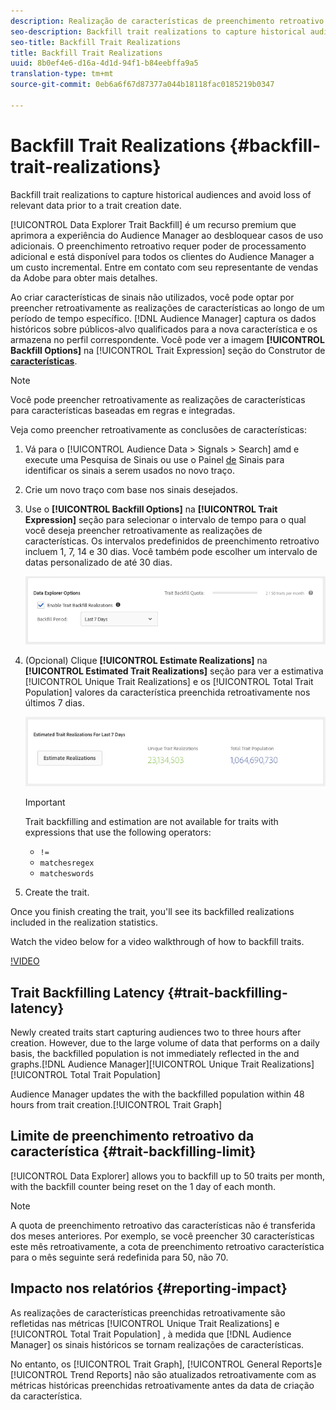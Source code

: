 ```yaml
---
description: Realização de características de preenchimento retroativo para capturar públicos históricos e evitar a perda de dados relevantes antes da data de criação de uma característica.
seo-description: Backfill trait realizations to capture historical audiences and avoid loss of relevant data prior to a trait creation date.
seo-title: Backfill Trait Realizations
title: Backfill Trait Realizations
uuid: 8b0ef4e6-d16a-4d1d-94f1-b84eebffa9a5
translation-type: tm+mt
source-git-commit: 0eb6a6f67d87377a044b18118fac0185219b0347

---
```



# Backfill Trait Realizations {#backfill-trait-realizations}

Backfill trait realizations to capture historical audiences and avoid loss of relevant data prior to a trait creation date.

[!UICONTROL Data Explorer Trait Backfill] é um recurso premium que aprimora a experiência do Audience Manager ao desbloquear casos de uso adicionais. O preenchimento retroativo requer poder de processamento adicional e está disponível para todos os clientes do Audience Manager a um custo incremental. Entre em contato com seu representante de vendas da Adobe para obter mais detalhes.

Ao criar características de sinais não utilizados, você pode optar por preencher retroativamente as realizações de características ao longo de um período de tempo específico. [!DNL Audience Manager] captura os dados históricos sobre públicos-alvo qualificados para a nova característica e os armazena no perfil correspondente. Você pode ver a imagem **[!UICONTROL Backfill Options]** na [!UICONTROL Trait Expression] seção do Construtor de **[características](../../features/traits/about-trait-builder.md)**.

>[!NOTE]
>
>Você pode preencher retroativamente as realizações de características para características baseadas em regras e integradas.

Veja como preencher retroativamente as conclusões de características:

1. Vá para o [!UICONTROL Audience Data > Signals > Search] amd e execute uma Pesquisa de Sinais ou use o Painel [de](../../features/data-explorer/data-explorer-signals-dashboard.md) Sinais para identificar os sinais a serem usados no novo traço.
1. Crie um novo traço com base nos sinais desejados.
1. Use o **[!UICONTROL Backfill Options]** na **[!UICONTROL Trait Expression]** seção para selecionar o intervalo de tempo para o qual você deseja preencher retroativamente as realizações de características. Os intervalos predefinidos de preenchimento retroativo incluem 1, 7, 14 e 30 dias. Você também pode escolher um intervalo de datas personalizado de até 30 dias.

   ![trait-backfill](assets/signals-trait-backfill.png)

1. (Opcional) Clique **[!UICONTROL Estimate Realizations]** na **[!UICONTROL Estimated Trait Realizations]** seção para ver a estimativa [!UICONTROL Unique Trait Realizations] e os [!UICONTROL Total Trait Population] valores da característica preenchida retroativamente nos últimos 7 dias.

   ![estimativas-características](assets/estimate-trait-realizations.png)

   >[!IMPORTANT]
   >
   >Trait backfilling and estimation are not available for traits with expressions that use the following operators:
   >    * `!=`
   >    * `matchesregex`
   >    * `matcheswords`

1. Create the trait.

Once you finish creating the trait, you'll see its backfilled realizations included in the realization statistics.

Watch the video below for a video walkthrough of how to backfill traits.

[!VIDEO](https://video.tv.adobe.com/v/25169/?captions=por_br)

## Trait Backfilling Latency {#trait-backfilling-latency}

Newly created traits start capturing audiences two to three hours after creation. However, due to the large volume of data that  performs on a daily basis, the backfilled population is not immediately reflected in the  and  graphs.[!DNL Audience Manager][!UICONTROL Unique Trait Realizations][!UICONTROL Total Trait Population]

Audience Manager updates the  with the backfilled population within 48 hours from trait creation.[!UICONTROL Trait Graph]

## Limite de preenchimento retroativo da característica {#trait-backfilling-limit}

[!UICONTROL Data Explorer] allows you to backfill up to 50 traits per month, with the backfill counter being reset on the 1 day of each month.

>[!NOTE]
>
>A quota de preenchimento retroativo das características não é transferida dos meses anteriores. Por exemplo, se você preencher 30 características este mês retroativamente, a cota de preenchimento retroativo característica para o mês seguinte será redefinida para 50, não 70.

## Impacto nos relatórios {#reporting-impact}

As realizações de características preenchidas retroativamente são refletidas nas métricas [!UICONTROL Unique Trait Realizations] e [!UICONTROL Total Trait Population] , à medida que [!DNL Audience Manager] os sinais históricos se tornam realizações de características.

No entanto, os [!UICONTROL Trait Graph], [!UICONTROL General Reports]e [!UICONTROL Trend Reports] não são atualizados retroativamente com as métricas históricas preenchidas retroativamente antes da data de criação da característica.